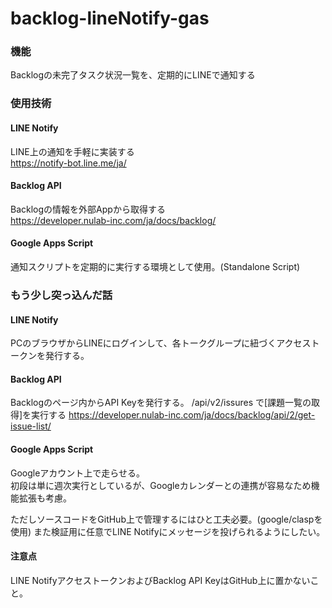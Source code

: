 # backlog-lineNotify-gas
### 機能
Backlogの未完了タスク状況一覧を、定期的にLINEで通知する

### 使用技術
#### LINE Notify
LINE上の通知を手軽に実装する  
https://notify-bot.line.me/ja/  

#### Backlog API
Backlogの情報を外部Appから取得する  
https://developer.nulab-inc.com/ja/docs/backlog/  

#### Google Apps Script
通知スクリプトを定期的に実行する環境として使用。(Standalone Script)

### もう少し突っ込んだ話
#### LINE Notify
PCのブラウザからLINEにログインして、各トークグループに紐づくアクセストークンを発行する。

#### Backlog API
Backlogのページ内からAPI Keyを発行する。
/api/v2/issures で[課題一覧の取得]を実行する
https://developer.nulab-inc.com/ja/docs/backlog/api/2/get-issue-list/

#### Google Apps Script
Googleアカウント上で走らせる。  
初段は単に週次実行としているが、Googleカレンダーとの連携が容易なため機能拡張も考慮。

ただしソースコードをGitHub上で管理するにはひと工夫必要。(google/claspを使用)
また検証用に任意でLINE Notifyにメッセージを投げられるようにしたい。

#### 注意点
LINE NotifyアクセストークンおよびBacklog API KeyはGitHub上に置かないこと。
